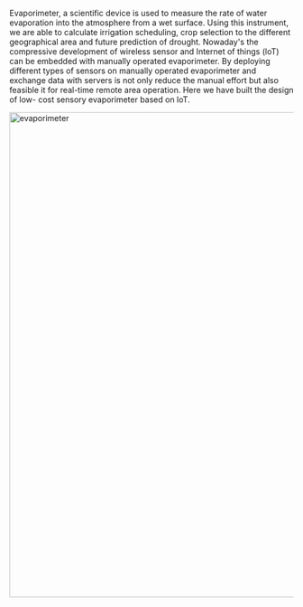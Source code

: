 
Evaporimeter, a scientific device is used to measure the rate of water evaporation into the atmosphere from a wet surface. Using this instrument, we are able to calculate irrigation scheduling, crop selection to the different geographical area and future prediction of drought. Nowaday's the compressive development of wireless sensor and Internet of things (loT) can be embedded with manually operated evaporimeter. By deploying different types of sensors on manually operated evaporimeter and exchange data with servers is not only reduce the manual effort but also feasible it for real-time remote area operation. Here we have built the design of low- cost sensory evaporimeter based on loT.


<img width="858" alt="evaporimeter" src="https://user-images.githubusercontent.com/27824621/60664827-7a843d00-9e80-11e9-83a3-62fe887628cd.png">
